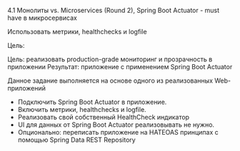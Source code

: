 4.1 Монолиты vs. Microservices (Round 2), Spring Boot Actuator - must have в микросервисах

Использовать метрики, healthchecks и logfile

Цель:

Цель: реализовать production-grade мониторинг и прозрачность в приложении Результат: приложение с применением Spring Boot Actuator

Данное задание выполняется на основе одного из реализованных Web-приложений

- Подключить Spring Boot Actuator в приложение.
- Включить метрики, healthchecks и logfile.
- Реализовать свой собственный HealthCheck индикатор
- UI для данных от Spring Boot Actuator реализовывать не нужно.
- Опционально: переписать приложение на HATEOAS принципах с помощью Spring Data REST Repository